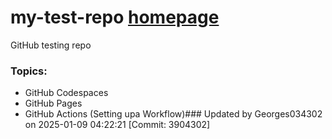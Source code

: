 # my-test-repo <a href="https://georges034302.github.io/my-test-repo/"> homepage</a>

GitHub testing repo 

### Topics:
* GitHub Codespaces
* GitHub Pages
* GitHub Actions (Setting upa Workflow)### Updated by Georges034302 on 2025-01-09 04:22:21 [Commit: 3904302]
